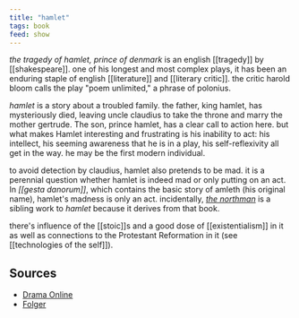 ```yaml
---
title: "hamlet"
tags: book
feed: show
---
```


_the tragedy of hamlet, prince of denmark_ is an english [[tragedy]] by [[shakespeare]]. one of his longest and most complex plays, it has been an enduring staple of english [[literature]] and [[literary critic]]. the critic harold bloom calls the play "poem unlimited," a phrase of polonius.

_hamlet_ is a story about a troubled family. the father, king hamlet, has mysteriously died, leaving uncle claudius to take the throne and marry the mother gertrude. The son, prince hamlet, has a clear call to action here. but what makes Hamlet interesting and frustrating is his inability to act: his intellect, his seeming awareness that he is in a play, his self-reflexivity all get in the way. he may be the first modern individual.

to avoid detection by claudius, hamlet also pretends to be mad. it is a perennial question whether hamlet is indeed mad or only putting on an act. In _[[gesta danorum]]_, which contains the basic story of amleth (his original name), hamlet's madness is only an act. incidentally, _[the northman](https://www.imdb.com/title/tt11138512/)_ is a sibling work to _hamlet_ because it derives from that book.

there's influence of the [[stoic]]s and a good dose of [[existentialism]] in it as well as connections to the Protestant Reformation in it (see [[technologies of the self]]). 

## Sources

* [Drama Online](http://dx.doi.org/10.5040/9781408160404.00000005)
* [Folger](https://shakespeare.folger.edu/shakespeares-works/hamlet/)
